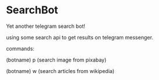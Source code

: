 # SearchBot
Yet another telegram search bot!

using some search api to get results on telegram messenger.

commands:

(botname) p (search image from pixabay)

(botname) w (search articles from wikipedia)
